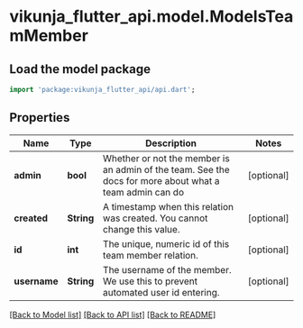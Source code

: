 # vikunja_flutter_api.model.ModelsTeamMember

## Load the model package
```dart
import 'package:vikunja_flutter_api/api.dart';
```

## Properties
Name | Type | Description | Notes
------------ | ------------- | ------------- | -------------
**admin** | **bool** | Whether or not the member is an admin of the team. See the docs for more about what a team admin can do | [optional] 
**created** | **String** | A timestamp when this relation was created. You cannot change this value. | [optional] 
**id** | **int** | The unique, numeric id of this team member relation. | [optional] 
**username** | **String** | The username of the member. We use this to prevent automated user id entering. | [optional] 

[[Back to Model list]](../README.md#documentation-for-models) [[Back to API list]](../README.md#documentation-for-api-endpoints) [[Back to README]](../README.md)



